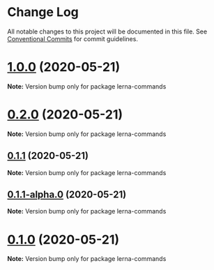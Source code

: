 # Change Log

All notable changes to this project will be documented in this file.
See [Conventional Commits](https://conventionalcommits.org) for commit guidelines.

# [1.0.0](https://github.com/anupJag/lerna-commands/compare/v0.2.0...v1.0.0) (2020-05-21)

**Note:** Version bump only for package lerna-commands





# [0.2.0](https://github.com/anupJag/lerna-commands/compare/v0.1.1...v0.2.0) (2020-05-21)

**Note:** Version bump only for package lerna-commands





## [0.1.1](https://github.com/anupJag/lerna-commands/compare/v0.1.1-alpha.0...v0.1.1) (2020-05-21)

**Note:** Version bump only for package lerna-commands





## [0.1.1-alpha.0](https://github.com/anupJag/lerna-commands/compare/v0.1.0...v0.1.1-alpha.0) (2020-05-21)

**Note:** Version bump only for package lerna-commands





# [0.1.0](https://github.com/anupJag/lerna-commands/compare/v0.0.1...v0.1.0) (2020-05-21)

**Note:** Version bump only for package lerna-commands
